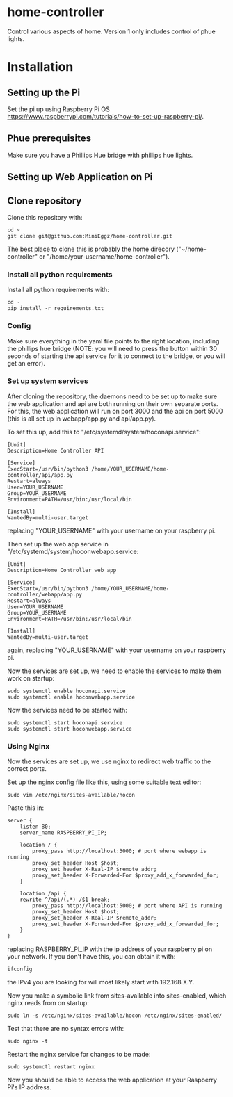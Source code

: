 # home-controller
Control various aspects of home. Version 1 only includes control of phue lights.

# Installation

## Setting up the Pi
Set the pi up using Raspberry Pi OS https://www.raspberrypi.com/tutorials/how-to-set-up-raspberry-pi/.

## Phue prerequisites
Make sure you have a Phillips Hue bridge with phillips hue lights.

## Setting up Web Application on Pi

## Clone repository
Clone this repository with:
```
cd ~
git clone git@github.com:MiniEggz/home-controller.git
```

The best place to clone this is probably the home direcory ("~/home-controller" or "/home/your-username/home-controller").

### Install all python requirements
Install all python requirements with:
```
cd ~
pip install -r requirements.txt
```

### Config
Make sure everything in the yaml file points to the right location, including the phillips hue bridge (NOTE: you will need to press the button within 30 seconds of starting the api service for it to connect to the bridge, or you will get an error).

### Set up system services
After cloning the repository, the daemons need to be set up to make sure the web application and api are both running on their own separate ports. For this, the web application will run on port 3000 and the api on port 5000 (this is all set up in webapp/app.py and api/app.py).

To set this up, add this to "/etc/systemd/system/hoconapi.service":
```
[Unit]
Description=Home Controller API

[Service]
ExecStart=/usr/bin/python3 /home/YOUR_USERNAME/home-controller/api/app.py
Restart=always
User=YOUR_USERNAME
Group=YOUR_USERNAME
Environment=PATH=/usr/bin:/usr/local/bin

[Install]
WantedBy=multi-user.target
```
replacing "YOUR_USERNAME" with your username on your raspberry pi.

Then set up the web app service in "/etc/systemd/system/hoconwebapp.service:
```
[Unit]
Description=Home Controller web app

[Service]
ExecStart=/usr/bin/python3 /home/YOUR_USERNAME/home-controller/webapp/app.py
Restart=always
User=YOUR_USERNAME
Group=YOUR_USERNAME
Environment=PATH=/usr/bin:/usr/local/bin

[Install]
WantedBy=multi-user.target
```
again, replacing "YOUR_USERNAME" with your username on your raspberry pi.

Now the services are set up, we need to enable the services to make them work on startup:
```
sudo systemctl enable hoconapi.service
sudo systemctl enable hoconwebapp.service
```

Now the services need to be started with:
```
sudo systemctl start hoconapi.service
sudo systemctl start hoconwebapp.service
```

### Using Nginx
Now the services are set up, we use nginx to redirect web traffic to the correct ports.

Set up the nginx config file like this, using some suitable text editor:
```
sudo vim /etc/nginx/sites-available/hocon
```
Paste this in:
```
server {
    listen 80;
    server_name RASPBERRY_PI_IP;

    location / {
        proxy_pass http://localhost:3000; # port where webapp is running
        proxy_set_header Host $host;
        proxy_set_header X-Real-IP $remote_addr;
        proxy_set_header X-Forwarded-For $proxy_add_x_forwarded_for;
    }

    location /api {
	rewrite ^/api/(.*) /$1 break;
        proxy_pass http://localhost:5000; # port where API is running
        proxy_set_header Host $host;
        proxy_set_header X-Real-IP $remote_addr;
        proxy_set_header X-Forwarded-For $proxy_add_x_forwarded_for;
    }
}

```
replacing RASPBERRY_PI_IP with the ip address of your raspberry pi on your network. If you don't have this, you can obtain it with: 
```
ifconfig
```
the IPv4 you are looking for will most likely start with 192.168.X.Y.

Now you make a symbolic link from sites-available into sites-enabled, which nginx reads from on startup:
```
sudo ln -s /etc/nginx/sites-available/hocon /etc/nginx/sites-enabled/
```
Test that there are no syntax errors with:
```
sudo nginx -t
```

Restart the nginx service for changes to be made:
```
sudo systemctl restart nginx
```

Now you should be able to access the web application at your Raspberry Pi's IP address.